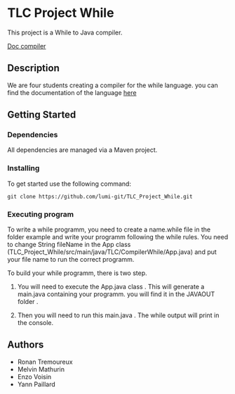 # TLC Project While

This project is a While to Java compiler.

[Doc compiler](doc/index.html)

## Description

We are four students creating a compiler for the while language.
you can find the documentation of the language [here](Specifications_while.pdf)

## Getting Started

### Dependencies

All dependencies are managed via a Maven project.

### Installing
To get started use the following command:

```
git clone https://github.com/lumi-git/TLC_Project_While.git
```

### Executing program

To write a while programm, you need to create a name.while file in the folder example and write your programm following the while rules. 
You need to change String fileName in the App class (TLC_Project_While/src/main/java/TLC/CompilerWhile/App.java) and put your file name to run the correct programm.

To build your while programm, there is two step.

1) You will need to execute the App.java class . This will generate a main.java containing your programm. you will 
find it in the JAVAOUT folder .

2) Then you will need to run this main.java . The while output will print in the console. 




## Authors

* Ronan Tremoureux
* Melvin Mathurin
* Enzo Voisin
* Yann Paillard
